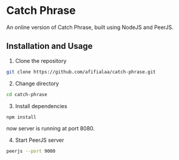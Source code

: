 # Catch Phrase
An online version of Catch Phrase, built using NodeJS and PeerJS.

## Installation and Usage
1. Clone the repository
```bash
git clone https://github.com/afifialaa/catch-phrase.git
```
2. Change directory
```bash
cd catch-phrase
```
3. Install dependencies
```bash
npm install
```
now server is running at port 8080.

4. Start PeerJS server
```bash
peerjs --port 9000
```

